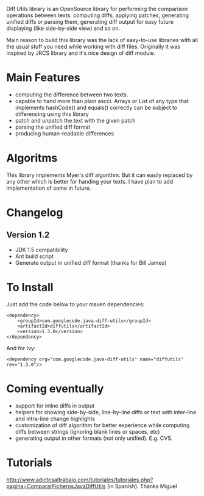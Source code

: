 Diff Utils library is an OpenSource library for performing the comparison operations between texts: computing diffs, applying patches, generating unified diffs or parsing them, generating diff output for easy future displaying (like side-by-side view) and so on.

Main reason to build this library was the lack of easy-to-use libraries with all the usual stuff you need while working with diff files. Originally it was inspired by JRCS library and it's nice design of diff module.

# Main Features

* computing the difference between two texts.
* capable to hand more than plain ascci. Arrays or List of any type that implements hashCode() and equals() correctly can be subject to differencing using this library
* patch and unpatch the text with the given patch
* parsing the unified diff format
* producing human-readable differences

# Algoritms

This library implements Myer's diff algorithm. But it can easily replaced by any other which is better for handing your texts. I have plan to add implementation of some in future.

# Changelog

## Version 1.2
* JDK 1.5 compatibility
* Ant build script
* Generate output in unified diff format (thanks for Bill James)

# To Install

Just add the code below to your maven dependencies:

    <dependency>
        <groupId>com.googlecode.java-diff-utils</groupId>
        <artifactId>diffutils</artifactId>
        <version>1.3.0</version>
    </dependency>

And for Ivy:

    <dependency org="com.googlecode.java-diff-utils" name="diffutils" rev="1.3.0"/>

# Coming eventually

* support for inline diffs in output
* helpers for showing side-by-side, line-by-line diffs or text with inter-line and intra-line change highlights
* customization of diff algorithm for better experience while computing diffs between strings (ignoring blank lines or spaces, etc)
* generating output in other formats (not only unified). E.g. CVS.

# Tutorials

http://www.adictosaltrabajo.com/tutoriales/tutoriales.php?pagina=CompararFicherosJavaDiffUtils (in Spanish). Thanks Miguel
